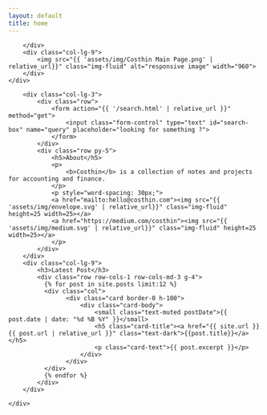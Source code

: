 ```yaml
---
layout: default
title: home
---
```


<!-- Main Picture -->
<div class="container pt-3 d-lg-none">
    <div class="row text-center">
        <div class="col-lg-3">

        </div>
        <div class="col-lg-9">
            <img src="{{ 'assets/img/Costhin Main Page.png' | relative_url}}" class="img-fluid" alt="responsive image" width="960">
        </div>
    </div>
</div>

<!-- Content Start -->
<div class="container pt-3">
    <div class="row">

        <div class="col-lg-3">
            <div class="row">
                <form action="{{ '/search.html' | relative_url }}" method="get">
                    <input class="form-control" type="text" id="search-box" name="query" placeholder="looking for something ?">
                </form>
            </div>
            <div class="row py-5">
                <h5>About</h5>
                <p>
                    <b>Costhin</b> is a collection of notes and projects for accounting and finance. 
                </p>
                <p style="word-spacing: 30px;">
                <a href="mailto:hello@costhin.com"><img src="{{ 'assets/img/envelope.svg' | relative_url}}" class="img-fluid" height=25 width=25></a>
                <a href="https://medium.com/costhin"><img src="{{ 'assets/img/medium.svg' | relative_url}}" class="img-fluid" height=25 width=25></a>
                </p>
            </div>
        </div>
        <div class="col-lg-9">
            <h3>Latest Post</h3>
            <div class="row row-cols-1 row-cols-md-3 g-4">
              {% for post in site.posts limit:12 %}
              <div class="col">
                    <div class="card border-0 h-100">
                        <div class="card-body">
                            <small class="text-muted postDate">{{ post.date | date: "%d %B %Y" }}</small>
                            <h5 class="card-title"><a href="{{ site.url }}{{ post.url | relative_url }}" class="text-dark">{{post.title}}</a></h5>
                            <p class="card-text">{{ post.excerpt }}</p>
                        </div>
                    </div>
              </div>
              {% endfor %}
            </div>
        </div>

    </div>
</div>

<!-- Custom JS -->
<script type="text/javascript" src="{{ 'assets/js/custom/edward.custom.blog.js' | relative_url}}"></script>

